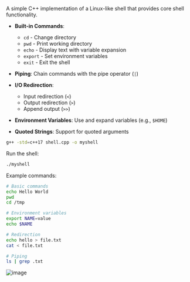 
A simple C++ implementation of a Linux-like shell that provides core shell functionality.


- **Built-in Commands**:
  - `cd` - Change directory
  - `pwd` - Print working directory
  - `echo` - Display text with variable expansion
  - `export` - Set environment variables
  - `exit` - Exit the shell

- **Piping**: Chain commands with the pipe operator (`|`)
- **I/O Redirection**: 
  - Input redirection (`<`)
  - Output redirection (`>`)
  - Append output (`>>`)
- **Environment Variables**: Use and expand variables (e.g., `$HOME`)
- **Quoted Strings**: Support for quoted arguments


```bash
g++ -std=c++17 shell.cpp -o myshell
```


Run the shell:
```bash
./myshell
```

Example commands:
```bash
# Basic commands
echo Hello World
pwd
cd /tmp

# Environment variables
export NAME=value
echo $NAME

# Redirection
echo hello > file.txt
cat < file.txt

# Piping
ls | grep .txt
```
![image](https://github.com/user-attachments/assets/4512e869-7009-4b5c-a10b-37c66b4a223e)
